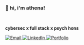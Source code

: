 ### 🤍 hi, i'm athena!
<br>

**cybersec x full stack x psych hons**
<br>

<p align="left">
  <a href="mailto:athenalee12345@gmail.com" target="_blank">
    <img src="https://img.shields.io/badge/Email-D14836?style=for-the-badge&logo=gmail&logoColor=white" alt="Email" />
  </a>
  <a href="https://linkedin.com/in/athena-leee" target="_blank">
    <img src="https://img.shields.io/badge/LinkedIn-0077B5?style=for-the-badge&logo=linkedin&logoColor=white" alt="LinkedIn" />
  </a>
  <a href="https://athenalee.framer.website/" target="_blank">
    <img src="https://img.shields.io/badge/Portfolio-000000?style=for-the-badge&logo=aboutdotme&logoColor=white" alt="Portfolio" />
  </a>
</p>
<br>
